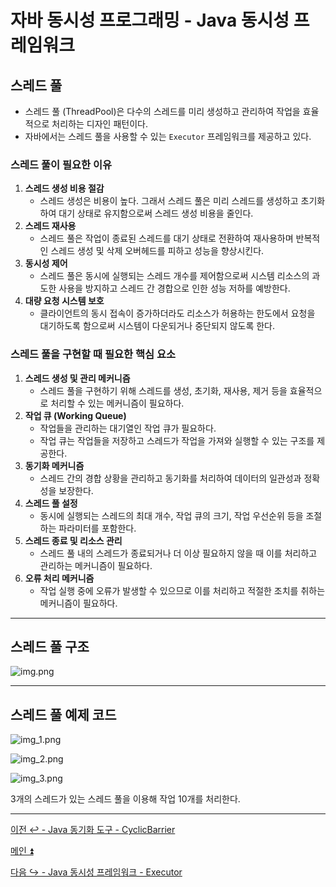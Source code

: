 # 자바 동시성 프로그래밍 - Java 동시성 프레임워크

## 스레드 풀

- 스레드 풀 (ThreadPool)은 다수의 스레드를 미리 생성하고 관리하여 작업을 효율적으로 처리하는 디자인 패턴이다.
- 자바에서는 스레드 풀을 사용할 수 있는 `Executor` 프레임워크를 제공하고 있다.

### 스레드 풀이 필요한 이유

1. **스레드 생성 비용 절감**
   - 스레드 생성은 비용이 높다. 그래서 스레드 풀은 미리 스레드를 생성하고 초기화하여 대기 상태로 유지함으로써 스레드 생성 비용을 줄인다.
2. **스레드 재사용**
   - 스레드 풀은 작업이 종료된 스레드를 대기 상태로 전환하여 재사용하며 반복적인 스레드 생성 및 삭제 오버헤드를 피하고 성능을 향상시킨다.
3. **동시성 제어**
   - 스레드 풀은 동시에 실행되는 스레드 개수를 제어함으로써 시스템 리소스의 과도한 사용을 방지하고 스레드 간 경합으로 인한 성능 저하를 예방한다.
4. **대량 요청 시스템 보호**
   - 클라이언트의 동시 접속이 증가하더라도 리소스가 허용하는 한도에서 요청을 대기하도록 함으로써 시스템이 다운되거나 중단되지 않도록 한다.

### 스레드 풀을 구현할 때 필요한 핵심 요소

1. **스레드 생성 및 관리 메커니즘**
   - 스레드 풀을 구현하기 위해 스레드를 생성, 초기화, 재사용, 제거 등을 효율적으로 처리할 수 있는 메커니즘이 필요하다.
2. **작업 큐 (Working Queue)**
   - 작업들을 관리하는 대기열인 작업 큐가 필요하다. 
   - 작업 큐는 작업들을 저장하고 스레드가 작업을 가져와 실행할 수 있는 구조를 제공한다.
3. **동기화 메커니즘**
   - 스레드 간의 경합 상황을 관리하고 동기화를 처리하여 데이터의 일관성과 정확성을 보장한다.
4. **스레드 풀 설정**
   - 동시에 실행되는 스레드의 최대 개수, 작업 큐의 크기, 작업 우선순위 등을 조절하는 파라미터를 포함한다.
5. **스레드 종료 및 리소스 관리**
   - 스레드 풀 내의 스레드가 종료되거나 더 이상 필요하지 않을 때 이를 처리하고 관리하는 메커니즘이 필요하다.
6. **오류 처리 메커니즘**
   - 작업 실행 중에 오류가 발생할 수 있으므로 이를 처리하고 적절한 조치를 취하는 메커니즘이 필요하다.

---

## 스레드 풀 구조

![img.png](image/img.png)

---

## 스레드 풀 예제 코드

![img_1.png](image/img_1.png)

![img_2.png](image/img_2.png)

![img_3.png](image/img_3.png)

3개의 스레드가 있는 스레드 풀을 이용해 작업 10개를 처리한다.

---

[이전 ↩️ - Java 동기화 도구 - CyclicBarrier]()

[메인 ⏫](https://github.com/genesis12345678/TIL/blob/main/Java/reactive/Main.md)

[다음 ↪️ - Java 동시성 프레임워크 - Executor]()